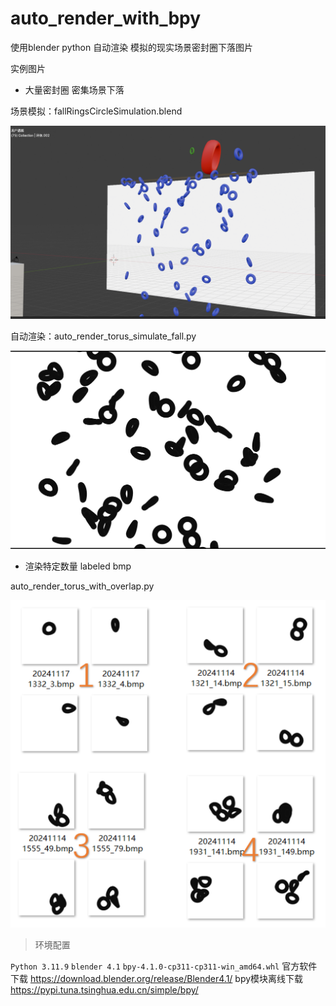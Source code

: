 # auto_render_with_bpy
使用blender python 自动渲染 模拟的现实场景密封圈下落图片

实例图片

- 大量密封圈 密集场景下落

场景模拟：fallRingsCircleSimulation.blend

<div align="center"><img src=https://raw.githubusercontent.com/conf-haolee/Images/master/PicGoImg/202411201637695.png width=600px /></div>

自动渲染：auto_render_torus_simulate_fall.py


<div align="center"><img src=https://raw.githubusercontent.com/conf-haolee/Images/master/PicGoImg/202411201713357.png width=600px /></div>

- 渲染特定数量 labeled bmp

auto_render_torus_with_overlap.py

<div align="center"><img src=https://raw.githubusercontent.com/conf-haolee/Images/master/PicGoImg/202411201721298.png width=600px /></div>



> 环境配置

`Python 3.11.9`
`blender 4.1`
`bpy-4.1.0-cp311-cp311-win_amd64.whl`
官方软件下载
https://download.blender.org/release/Blender4.1/
bpy模块离线下载
https://pypi.tuna.tsinghua.edu.cn/simple/bpy/
